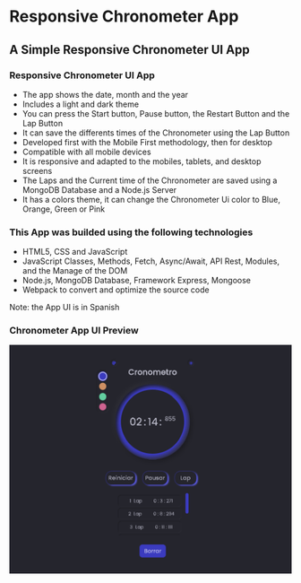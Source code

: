 # Responsive Chronometer App
## A Simple Responsive Chronometer UI App
### Responsive Chronometer UI App 
- The app shows the date, month and the year
- Includes a light and dark theme
- You can press the Start button, Pause button, the Restart Button and the Lap Button
- It can save the differents times of the Chronometer using the Lap Button
- Developed first with the Mobile First methodology, then for desktop
- Compatible with all mobile devices
- It is responsive and adapted to the mobiles, tablets, and desktop screens
- The Laps and the Current time of the Chronometer are saved using a MongoDB Database and a Node.js Server
- It has a colors theme, it can change the Chronometer Ui color to Blue, Orange, Green or Pink
### This App was builded using the following technologies
- HTML5, CSS and JavaScript
- JavaScript Classes, Methods, Fetch, Async/Await, API Rest, Modules, and the Manage of the DOM
- Node.js, MongoDB Database, Framework Express, Mongoose
- Webpack to convert and optimize the source code

Note: the App UI is in Spanish

### Chronometer App UI Preview
<img src="/preview.png" width="800"/>